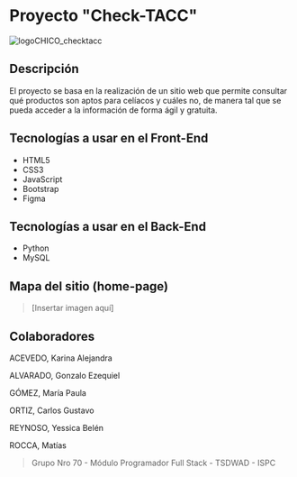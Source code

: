 # Proyecto **"Check-TACC"**  
![logoCHICO_checktacc](https://user-images.githubusercontent.com/101379577/194968760-2371518b-45d4-475a-b0f3-1855bdde1aa6.png "Logo del Proyecto 'Check-TACC'")

## Descripción
El proyecto se basa en la realización de un sitio web que permite consultar qué productos son aptos para celíacos y cuáles no, de manera tal que se pueda acceder a la información de forma ágil y gratuita.

## Tecnologías a usar en el Front-End
* HTML5
* CSS3 
* JavaScript
* Bootstrap
* Figma

## Tecnologías a usar en el Back-End
* Python
* MySQL 

## Mapa del sitio (home-page)


> [Insertar imagen aquí]



## Colaboradores
ACEVEDO, Karina Alejandra

ALVARADO, Gonzalo Ezequiel

GÓMEZ, María Paula

ORTIZ, Carlos Gustavo

REYNOSO, Yessica Belén

ROCCA, Matías

> Grupo Nro 70 - Módulo Programador Full Stack - TSDWAD - ISPC
